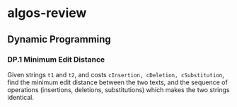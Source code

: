 # algos-review


## Dynamic Programming

### DP.1 Minimum Edit Distance
Given strings `t1` and `t2`, and costs `cInsertion, cDeletion, cSubstitution`, find the minimum edit distance between the two texts, and the sequence of operations (insertions, deletions, substitutions) which makes the two strings identical. 